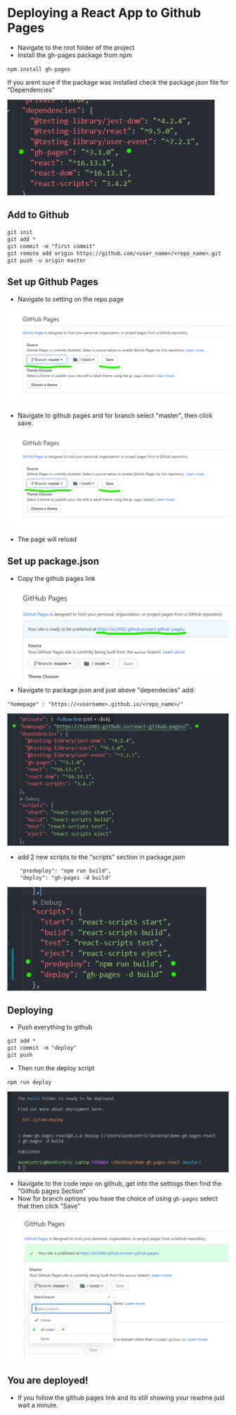 # Deploying a React App to Github Pages

- Navigate to the root folder of the project
- Install the gh-pages package from npm

`npm install gh-pages`

If you arent sure if the package was installed check the package.json file for "Dependencies"

![check dependencies](imgs/1_dep.png)

## Add to Github

```
git init
git add *
git commit -m "first commit"
git remote add origin https://github.com/<user_name>/<repo_name>.git
git push -u origin master

```

## Set up Github Pages

- Navigate to setting on the repo page

![navigate to settings](imgs/3_dep.png)

- Navigate to github pages and for branch select "master", then click save.

![save pages](imgs/3_dep.png)

- The page will reload

## Set up package.json

- Copy the github pages link

![copy link](imgs/4_dep.png)

- Navigate to package.json and just above "dependecies" add:

`"homepage" : "https://<username>.github.io/<repo_name>/"`

![add homepage](imgs/5_dep.png)

- add 2 new scripts to the "scripts" section in package.json

```
    "predeploy": "npm run build",
    "deploy": "gh-pages -d build"
```

![scripts](imgs/6_dep.png)

## Deploying

- Push everything to github

```
git add *
git commit -m "deploy"
git push
```

- Then run the deploy script

`npm run deploy`

![deploy](imgs/7_dep.png)

- Navigate to the code repo on github, get into the settings then find the "Github pages Section"
- Now for branch options you have the choice of using `gh-pages` select that then click "Save"

![deploy](imgs/8_dep.png)

## You are deployed!

- If you follow the github pages link and its still showing your readme just wait a minute.
